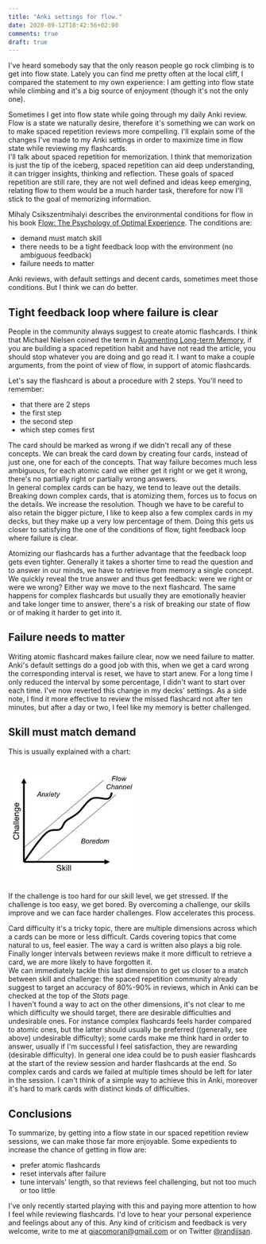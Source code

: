 ```yaml
---
title: "Anki settings for flow."
date: 2020-09-12T18:42:56+02:00
comments: true
draft: true
---
```


I've heard somebody say that the only reason people go rock climbing is to get into flow state. Lately you can find me pretty often at the local cliff, I compared the statement to my own experience: I am getting into flow state while climbing and it's a big source of enjoyment (though it's not the only one).

Sometimes I get into flow state while going through my daily Anki review. Flow is a state we naturally desire, therefore it's something we can work on to make spaced repetition reviews more compelling. I'll explain some of the changes I've made to my Anki settings in order to maximize time in flow state while reviewing my flashcards.
<br/>I'll talk about spaced repetition for memorization. I think that memorization is just the tip of the iceberg, spaced repetition can aid deep understanding, it can trigger insights, thinking and reflection. These goals of spaced repetition are still rare, they are not well defined and ideas keep emerging, relating flow to them would be a much harder task, therefore for now I'll stick to the goal of memorizing information.

Mihaly Csikszentmihalyi describes the environmental conditions for flow in his book [Flow: The Psychology of Optimal Experience](https://www.amazon.com/Flow-Psychology-Experience-Perennial-Classics/dp/0061339202/ref=sr_1_1?dchild=1&keywords=flow&qid=1599916631&sr=8-1).
The conditions are:
- demand must match skill
- there needs to be a tight feedback loop with the environment (no ambiguous feedback)
- failure needs to matter

Anki reviews, with default settings and decent cards, sometimes meet those conditions. But I think we can do better.

## Tight feedback loop where failure is clear

People in the community always suggest to create atomic flashcards. I think that Michael Nielsen coined the term in [Augmenting Long-term Memory](http://augmentingcognition.com/ltm.html), if you are building a spaced repetition habit and have not read the article, you should stop whatever you are doing and go read it.
I want to make a couple arguments, from the point of view of flow, in support of atomic flashcards.

Let's say the flashcard is about a procedure with 2 steps. You'll need to remember: 
- that there are 2 steps
- the first step
- the second step
- which step comes first

The card should be marked as wrong if we didn't recall any of these concepts. We can break the card down by creating four cards, instead of just one, one for each of the concepts.
That way failure becomes much less ambiguous, for each atomic card we either get it right or we get it wrong, there's no partially right or partially wrong answers. 
<br/>In general complex cards can be hazy, we tend to leave out the details. Breaking down complex cards, that is atomizing them, forces us to focus on the details. We increase the resolution. Though we have to be careful to also retain the bigger picture, I like to keep also a few complex cards in my decks, but they make up a very low percentage of them.
Doing this gets us closer to satisfying the one of the conditions of flow, tight feedback loop where failure is clear.

Atomizing our flashcards has a further advantage that the feedback loop gets even tighter. Generally it takes a shorter time to read the question and to answer in our minds, we have to retrieve from memory a single concept. We quickly reveal the true answer and thus get feedback: were we right or were we wrong? Either way we move to the next flashcard.
The same happens for complex flashcards but usually they are emotionally heavier and take longer time to answer, there's a risk of breaking our state of flow or of making it harder to get into it.

## Failure needs to matter

Writing atomic flashcard makes failure clear, now we need failure to matter. 
Anki's default settings do a good job with this, when we get a card wrong the corresponding interval is reset, we have to start anew. 
For a long time I only reduced the interval by some percentage, I didn't want to start over each time. I've now reverted this change in my decks' settings.
As a side note, I find it more effective to review the missed flashcard not after ten minutes, but after a day or two, I feel like my memory is better challenged.

## Skill must match demand

This is usually explained with a chart:

<img src="/assets/img/2020-09-12-anki-settings-for-flow/flow.jpeg" alt="Skill must match challenge for flow." width="250" vspace="20" hspace="5">

If the challenge is too hard for our skill level, we get stressed. If the challenge is too easy, we get bored. By overcoming a challenge, our skills improve and we can face harder challenges. Flow accelerates this process.

Card difficulty it's a tricky topic, there are multiple dimensions across which a cards can be more or less difficult.
Cards covering topics that come natural to us, feel easier. The way a card is written also plays a big role. Finally longer intervals between reviews make it more difficult to retrieve a card, we are more likely to have forgotten it.
<br/>We can immediately tackle this last dimension to get us closer to a match between skill and challenge: the spaced repetition community already suggest to target an accuracy of 80%-90% in reviews, which in Anki can be checked at the top of the *Stats* page.
<br/>I haven't found a way to act on the other dimensions, it's not clear to me which difficulty we should target, there are desirable difficulties and undesirable ones. For instance complex flashcards feels harder compared to atomic ones, but the latter should usually be preferred ((generally, see above) undesirable difficulty); some cards make me think hard in order to answer, usually if I'm successful I feel satisfaction, they are rewarding (desirable difficulty).
In general one idea could be to push easier flashcards at the start of the review session and harder flashcards at the end. So complex cards and cards we failed at multiple times should be left for later in the session. I can't think of a simple way to achieve this in Anki, moreover it's hard to mark cards with distinct kinds of difficulties.

## Conclusions

To summarize, by getting into a flow state in our spaced repetition review sessions, we can make those far more enjoyable. Some expedients to increase the chance of getting in flow are:
- prefer atomic flashcards
- reset intervals after failure
- tune intervals' length, so that reviews feel challenging, but not too much or too little

I've only recently started playing with this and paying more attention to how I feel while reviewing flashcards. I'd love to hear your personal experience and feelings about any of this. Any kind of criticism and feedback is very welcome, write to me at [giacomoran@gmail.com](mailto:giacomoran@gmail.com) or on Twitter [@randiisan](https://twitter.com/randiisan).
